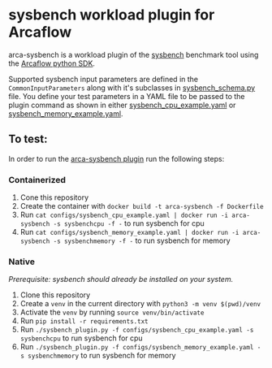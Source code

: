 # sysbench workload plugin for Arcaflow

arca-sysbench is a workload plugin of the [sysbench](https://github.com/akopytov/sysbench) benchmark tool
using the [Arcaflow python SDK](https://github.com/arcalot/arcaflow-plugin-sdk-python).

Supported sysbench input parameters are defined in the `CommonInputParameters` along with it's subclasses in [sysbench_schema.py](arcaflow_plugin_sysbench/sysbench_schema.py) file.
You define your test parameters in a YAML file to be passed to the plugin command as shown in either [sysbench_cpu_example.yaml](configs/sysbench_cpu_example.yaml) or [sysbench_memory_example.yaml](configs/sysbench_memory_example.yaml).

## To test:

In order to run the [arca-sysbench plugin](arcaflow_plugin_sysbench/sysbench_plugin.py) run the following steps:

### Containerized
1. Cone this repository
2. Create the container with `docker build -t arca-sysbench -f Dockerfile`
3. Run `cat configs/sysbench_cpu_example.yaml | docker run -i arca-sysbench -s sysbenchcpu -f -` to run sysbench for cpu
4. Run `cat configs/sysbench_memory_example.yaml | docker run -i arca-sysbench -s sysbenchmemory -f -` to run sysbench for memory


### Native
*Prerequisite: sysbench should already be installed on your system.* 

1. Clone this repository
2. Create a `venv` in the current directory with `python3 -m venv $(pwd)/venv`
3. Activate the `venv` by running `source venv/bin/activate`
4. Run `pip install -r requirements.txt`
5. Run `./sysbench_plugin.py -f configs/sysbench_cpu_example.yaml -s sysbenchcpu` to run sysbench for cpu
6. Run `./sysbench_plugin.py -f configs/sysbench_memory_example.yaml -s sysbenchmemory` to run sysbench for memory
